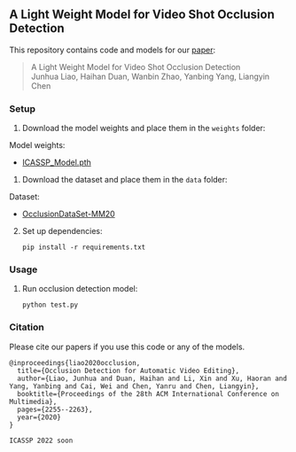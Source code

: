 ## A Light Weight Model for Video Shot Occlusion Detection

This repository contains code and models for our [paper](www.baidu.com):

> A Light Weight Model for Video Shot Occlusion Detection  
> Junhua Liao, Haihan Duan, Wanbin Zhao, Yanbing Yang, Liangyin Chen


### Setup 

1) Download the model weights and place them in the `weights` folder:


Model weights:
- [ICASSP_Model.pth](www.baidu.com)

1) Download the dataset and place them in the `data` folder:


Dataset:
- [OcclusionDataSet-MM20](https://junhua-liao.github.io/Occlusion-Detection/)

  
2) Set up dependencies: 

    ```shell
    pip install -r requirements.txt
    ```

### Usage 

1) Run occlusion detection model:

    ```shell
    python test.py
    ```

### Citation

Please cite our papers if you use this code or any of the models. 
```
@inproceedings{liao2020occlusion,
  title={Occlusion Detection for Automatic Video Editing},
  author={Liao, Junhua and Duan, Haihan and Li, Xin and Xu, Haoran and Yang, Yanbing and Cai, Wei and Chen, Yanru and Chen, Liangyin},
  booktitle={Proceedings of the 28th ACM International Conference on Multimedia},
  pages={2255--2263},
  year={2020}
}
```

```
ICASSP 2022 soon
```
